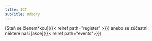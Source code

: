 ```yaml
---
title: ICT
subTitle: Odbory
---
```

[Staň se členem\*kou]({{< relref path="register" >}}) anebo se zúčastni některé naší [akce]({{< relref path="events">}})
